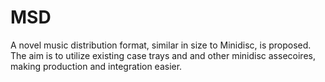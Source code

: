 # MSD

A novel music distribution format, similar in size to Minidisc, is proposed. The aim is to utilize existing case trays and and other minidisc assecoires, making production and integration easier.